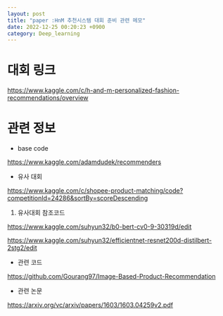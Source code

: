 ```yaml
---
layout: post
title: "paper :HnM 추천시스템 대회 준비 관련 메모"
date: 2022-12-25 00:20:23 +0900
category: Deep_learning
---
```


# 대회 링크 

https://www.kaggle.com/c/h-and-m-personalized-fashion-recommendations/overview

# 관련 정보 

- base code

https://www.kaggle.com/adamdudek/recommenders


- 유사 대회

https://www.kaggle.com/c/shopee-product-matching/code?competitionId=24286&sortBy=scoreDescending

1. 유사대회 참조코드 

https://www.kaggle.com/suhyun32/b0-bert-cv0-9-30319d/edit

https://www.kaggle.com/suhyun32/efficientnet-resnet200d-distilbert-2stg2/edit


- 관련 코드

https://github.com/Gourang97/Image-Based-Product-Recommendation

- 관련 논문 

https://arxiv.org/vc/arxiv/papers/1603/1603.04259v2.pdf